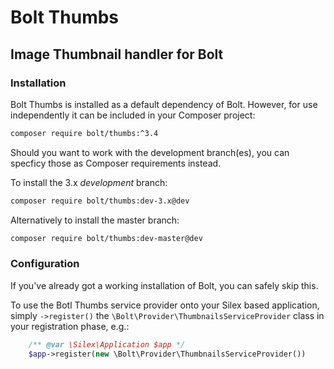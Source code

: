 Bolt Thumbs
===========

Image Thumbnail handler for Bolt
--------------------------------


### Installation

Bolt Thumbs is installed as a default dependency of Bolt. However, for use 
independently it can be included in your Composer project:

```bash
composer require bolt/thumbs:^3.4
```

Should you want to work with the development branch(es), you can specficy those
as Composer requirements instead.

To install the 3.x _development_ branch:

```bash
composer require bolt/thumbs:dev-3.x@dev
```

Alternatively to install the master branch:

```bash
composer require bolt/thumbs:dev-master@dev
```

### Configuration

If you've already got a working installation of Bolt, you can safely skip this.

To use the Botl Thumbs service provider onto your Silex based application, 
simply `->register()` the `\Bolt\Provider\ThumbnailsServiceProvider` class in 
your registration phase, e.g.:


```php
    /** @var \Silex\Application $app */
    $app->register(new \Bolt\Provider\ThumbnailsServiceProvider())
```
